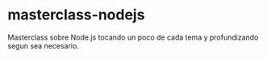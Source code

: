 # masterclass-nodejs
Masterclass sobre Node.js tocando un poco de cada tema y profundizando segun sea necesario.
